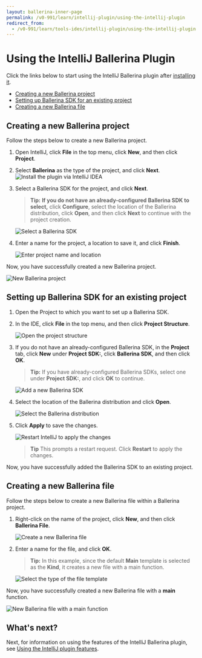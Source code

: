 ```yaml
---
layout: ballerina-inner-page
permalink: /v0-991/learn/intellij-plugin/using-the-intellij-plugin
redirect_from:
  - /v0-991/learn/tools-ides/intellij-plugin/using-the-intellij-plugin
---
```


# Using the IntelliJ Ballerina Plugin

Click the links below to start using the IntelliJ Ballerina plugin after [installing it](/v0-991/learn/tools-ides/intellij-plugin).

- [Creating a new Ballerina project](#creating-a-new-ballerina-project)
- [Setting up Ballerina SDK for an existing project](#setting-up-ballerina-sdk-for-an-existing-project)
- [Creating a new Ballerina file](#creating-a-new-ballerina-file)

## Creating a new Ballerina project

Follow the steps below to create a new Ballerina project.

1. Open IntelliJ, click **File** in the top menu, click **New**, and then click **Project**.

2. Select **Ballerina** as the type of the project, and click **Next**.
![Install the plugin via IntelliJ IDEA](/v0-991/learn/images/select-project-type.png)

3. Select a Ballerina SDK for the project, and click **Next**.

    >**Tip:** **If you do not have an already-configured Ballerina SDK to select,** click **Configure**, select the location of the Ballerina distribution, click **Open**, and then click **Next** to continue with the project creation.

    ![Select a Ballerina SDK](/v0-991/learn/images/select-sdk.png)
   
4. Enter a name for the project, a location to save it, and click **Finish**.

    ![Enter project name and location](/v0-991/learn./images/enter-project-name-and-location.png)

Now, you have successfully created a new Ballerina project.

![New Ballerina project](/v0-991/learn/new-ballerina-project.png)

## Setting up Ballerina SDK for an existing project

1. Open the Project to which you want to set up a Ballerina SDK.
2. In the IDE, click **File** in the top menu, and then click **Project Structure**.

    ![Open the project structure](/v0-991/learn/open-project-structure.png)
3. If you do not have an already-configured Ballerina SDK, in the **Project** tab, click **New** under **Project SDK:**, click **Ballerina SDK**, and then click **OK**. 

    >**Tip:** If you have already-configured Ballerina SDKs, select one under **Project SDK:**, and click **OK** to continue.

    ![Add a new Ballerina SDK](/v0-991/learn/images/add-new-sdk.png)
4. Select the location of the Ballerina distribution and click **Open**.

    ![Select the Ballerina distribution](/v0-991/learn/images/select-ballerina-distribution.png)
5. Click **Apply** to save the changes.

    ![Restart IntelliJ to apply the changes](/v0-991/learn/images/apply-changes.png)

    >**Tip** This prompts a restart request. Click **Restart** to apply the changes.

 Now, you have successfully added the Ballerina SDK to an existing project.

## Creating a new Ballerina file

Follow the steps below to create a new Ballerina file within a Ballerina project.

1. Right-click on the name of the project, click **New**, and then click **Ballerina File**.

    ![Create a new Ballerina file](/v0-991/learn/images/create-new-ballerina-file.png)

2. Enter a name for the file, and click **OK**. 

    > **Tip:** In this example, since the default **Main** template is selected as the **Kind**, it creates a new file with a main function.

    ![Select the type of the file template](/v0-991/learn/images/select-file-kind.png)

Now, you have successfully created a new Ballerina file with a **main** function.

![New Ballerina file with a main function](/v0-991/learn/images/new-ballerina-file-with-main-function.png)

## What's next?

 Next, for information on using the features of the IntelliJ Ballerina plugin, see [Using the IntelliJ plugin features](/v0-991/learn/tools-ides/intellij-plugin/using-intellij-plugin-features).
 


 